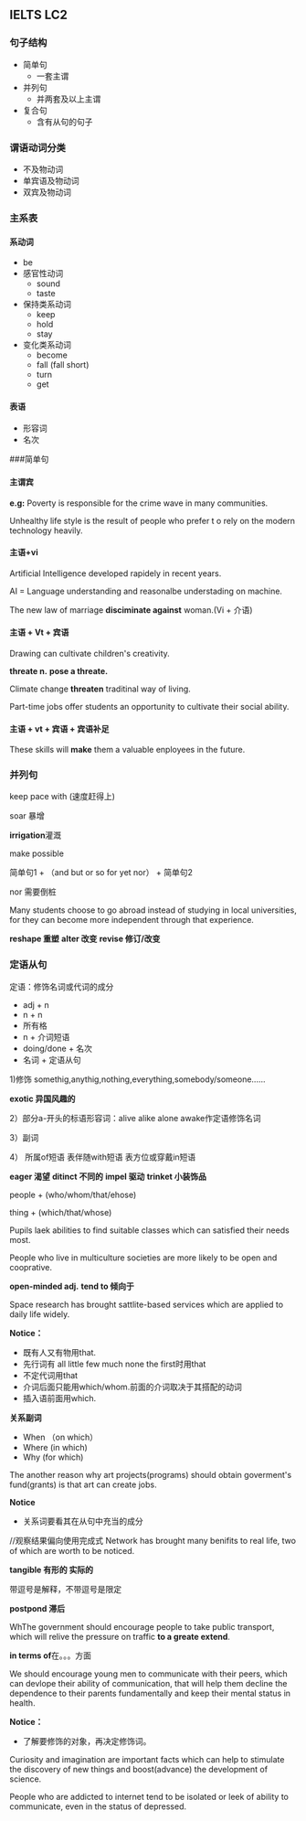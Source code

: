 ## IELTS LC2

### 句子结构

- 简单句    
  - 一套主谓 
- 并列句
  - 并两套及以上主谓 
- 复合句
  - 含有从句的句子 

### 谓语动词分类
- 不及物动词
- 单宾语及物动词
- 双宾及物动词

### 主系表
#### 系动词
- be
- 感官性动词
  - sound
  - taste 
- 保持类系动词
  - keep
  - hold
  - stay 
- 变化类系动词
  - become
  - fall (fall short) 
  - turn
  - get

#### 表语
- 形容词
- 名次

###简单句
#### 主谓宾

**e.g:**
Poverty is responsible for the crime wave in many communities.

Unhealthy life style is the result of people who prefer t
o rely on the modern technology heavily.

#### 主语+vi

Artificial Intelligence developed rapidely in recent years.

AI = Language understanding and reasonalbe understading on machine.

The new law of marriage **disciminate against** woman.(Vi + 介语)

#### 主语 + Vt + 宾语

Drawing can cultivate children's creativity.

**threate n.**
**pose a threate.**

Climate change **threaten** traditinal way of living.

Part-time jobs offer students an opportunity to cultivate their
social ability.

#### 主语 + vt + 宾语 + 宾语补足

These skills will **make** them a valuable enployees in the future.

### 并列句

keep pace with (速度赶得上)

soar 暴增

**irrigation**灌溉

make possible

简单句1 + （and but or so for yet nor） + 简单句2

nor 需要倒桩

Many students choose to go abroad instead of studying in local universities, for they can become more independent through that experience.

**reshape 重塑**
**alter 改变**
**revise 修订/改变**


### 定语从句

定语：修饰名词或代词的成分
 - adj + n
 - n + n
 - 所有格
 - n + 介词短语
 - doing/done + 名次
 - 名词 + 定语从句

1)修饰 somethig,anythig,nothing,everything,somebody/someone......

**exotic 异国风趣的**

2）部分a-开头的标语形容词：alive alike alone awake作定语修饰名词

3）副词

4） 所属of短语 表伴随with短语 表方位或穿戴in短语

**eager 渴望**
**ditinct 不同的**
**impel 驱动**
**trinket 小装饰品**

people + (who/whom/that/ehose)

thing + (which/that/whose)

Pupils laek abilities to find suitable classes which can satisfied their needs most.

People who live in multiculture societies are more likely to be open and cooprative.

**open-minded adj.**
**tend to 倾向于**

Space research has brought sattlite-based services which are applied to daily life widely.

**Notice：**
 - 既有人又有物用that.
 - 先行词有 all little few much none the first时用that
 - 不定代词用that
 - 介词后面只能用which/whom.前面的介词取决于其搭配的动词
 - 插入语前面用which.

**关系副词**
 - When （on which）
 - Where (in which)
 - Why (for which)

The another reason why art projects(programs) should obtain goverment's fund(grants) is that art can create jobs.

**Notice**
- 关系词要看其在从句中充当的成分

//观察结果偏向使用完成式
Network has brought many benifits to real life, two of which are worth to be noticed.

**tangible 有形的 实际的**

带逗号是解释，不带逗号是限定

**postpond 滞后**

WhThe government should encourage people to take public transport, which will relive the pressure on traffic **to a greate extend**.

**in terms of**在。。。方面

We should encourage young men to communicate with their peers, which can devlope their ability of communication, that will help them decline the dependence to their parents fundamentally and keep their mental status in health.

**Notice：**
- 了解要修饰的对象，再决定修饰词。

Curiosity and imagination are important facts which can help to stimulate the discovery of new things and boost(advance) the development of science.

People who are addicted to internet tend to be isolated or leek of ability to communicate, even in the status of depressed.